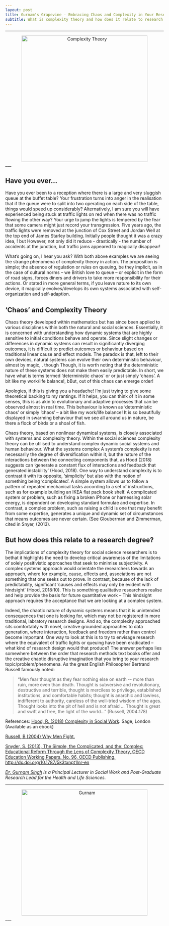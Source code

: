 ```yaml
---
layout: post
title: Gurnam's Grapevine - Embracing Chaos and Complexity in Your Research
subtitle: What is complexity theory and how does it relate to research degrees?
---
```



___
<center>
  <img src="https://upload.wikimedia.org/wikipedia/commons/thumb/c/c7/Complex_systems_thoery.jpg/1148px-Complex_systems_thoery.jpg" alt="Complexity Theory" width = "400" />
</center>
___

## Have you ever…

Have you ever been to a reception where there is a large and very sluggish queue at the buffet table? Your frustration turns into anger in the realisation that if the queue were to split into two operating on each side of the table, things would speed up considerably? Alternatively, I am sure you will have experienced being stuck at traffic lights on red when there was no traffic flowing the other way? Your urge to jump the lights is tempered by the fear that some camera might just record your transgression. Five years ago, the traffic lights were removed at the junction of Cox Street and Jordan Well at the top end of James Starley building. Initially people thought it was a crazy idea, ! but However, not only did it reduce - drastically - the number of accidents at the junction, but traffic jams appeared to magically disappear!

What’s going on, I hear you ask?  With both above examples we are seeing the strange phenomena of complexity theory in action. The proposition is simple; the absence of regulation or rules on queuing, be they implicit, as in the case of cultural norms – we British love to queue – or explicit in the form of road signs, forces diners and drivers to take more responsibility for their actions. Or stated in more general terms, if you leave nature to its own device, it magically evolves/develops its own systems associated with self-organization and self-adaption.

## ‘Chaos’ and Complexity Theory

Chaos theory developed within mathematics but has since been applied to various disciplines within both the natural and social sciences. Essentially, it is concerned with understanding how dynamic systems that are highly sensitive to initial conditions behave and operate.  Since slight changes or differences in dynamic systems can result in significantly diverging outcomes, it is difficult to predict outcomes or behaviour based on traditional linear cause and effect models. The paradox is that, left to their own devices, natural systems can evolve their own deterministic behaviour, almost by magic, . though Though, it is worth noting that the deterministic nature of these systems does not make them easily predictable. In short, we have what is terms termed ‘deterministic chaos’ or or just simply ‘chaos’. A bit like my work/life balance!, bBut, out of this chaos can emerge order!

Apologies, if this is giving you a headache! I’m just trying to give some theoretical backing to my rantings. If it helps, you can think of it in some senses, this is  as akin to evolutionary and adaptive processes that can be observed almost in real time.  This behaviour is known as ‘deterministic chaos’ or simply ‘chaos’ – a bit like my work/life balance! It is so beautifully displayed in swarming behaviour that we see all around us in nature, be there a flock of birds or a shoal of fish.  

Chaos theory, based on nonlinear dynamical systems, is closely associated with systems and complexity theory. Within the social sciences complexity theory can be utilised to understand complex dynamic social systems and human behaviour. What the systems complex A system’s complexity is not necessarily the degree of diversification within it, but the nature of the interactions between the connecting components that, as Hood (2018) suggests can ‘generate a constant flux of interactions and feedback that generated instability’ (Hood, 2018). One way to understand complexity is to contrast it with its opposite, ‘simplicity’ but also with the notion of something being ‘complicated’. A simple system allows us to follow a pattern of repeated mechanical tasks according to a set of instructions, such as for example building an IKEA flat pack book shelf. A complicated system or problem, such as fixing a broken iPhone or harnessing solar energy, is dependent on developing standard formulae and expertise. In contrast, a complex problem, such as raising a child is one that may benefit from some expertise, generates a unique and dynamic set of circumstances that means outcomes are never certain. (See Glouberman and Zimmerman, cited in Snyer, (2013).

## But how does this relate to a research degree?

The implications of complexity theory for social science researchers is to bethat it highlights the need to develop critical awareness of the limitations of solely positivistic approaches that seek to minimise subjectivity. A complex systems approach would orientate the researchers towards an approach, where for example, cause, effects and, associations are not something that one seeks out to prove. In contrast, because of the lack of predictability, significant ‘causes and effects may only be evident with hindsight’ (Hood, 2018:10). This is something qualitative researchers realise and help provide the basis for future quantitative work – This hindsight approach requires the acceptance that we are looking at a complex system.


 Indeed, the chaotic nature of dynamic systems means that it is unintended consequences that one is looking for, which may not be registered in more traditional, labratory research designs. And so, the complexity approached sits comfortably with novel, creative grounded approaches to data generation, where interaction, feedback and freedom rather than control become important. One way to look at this is to try to envisage research where the equivalent of traffic lights or queuing have been eradicated – what kind of research design would that produce? The answer perhaps lies somewhere between the order that research methods text books offer and the creative chaotic disruptive imagination that you bring to your research topic/problem/phenomena. As the great English Philosopher Bertrand Russell famously noted:

> “Men fear thought as they fear nothing else on earth -- more than ruin, more even than death. Thought is subversive and revolutionary, destructive and terrible, thought is merciless to privilege, established institutions, and comfortable habits; thought is anarchic and lawless, indifferent to authority, careless of the well-tried wisdom of the ages. Thought looks into the pit of hell and is not afraid ... Thought is great and swift and free, the light of the world...” (Russell, 2004:178)


References:
[Hood, R. (2018) Complexity in Social Work](https://www.amazon.co.uk/Complexity-Social-Work-Rick-Hood/dp/1473993814). Sage, London (Available as an ebook)

[Russell, B (2004) Why Men Fight.](https://philpapers.org/rec/RUSWMF)

[Snyder, S. (2013), The Simple, the Complicated, and the: Complex: Educational Reform Through the Lens of Complexity Theory, OECD Education Working Papers, No. 96, OECD Publishing.](https://pdfs.semanticscholar.org/e3c0/bb628b0e92f4e15b93dbd74c542aa608c6ba.pdf)
http://dx.doi.org/10.1787/5k3txnpt1lnr-en

*[Dr. Gurnam Singh](http://www.coventry.ac.uk/research/research-directories/researchers/gurnam-singh/) is a Principal Lecturer in Social Work and Post-Graduate Research Lead for the Health and Life Sciences.*

___
<center>
  <img src="{{ site.baseurl }}/img/Gurnam.jpg" alt="Gurnam" width = "400" />
</center>
___
